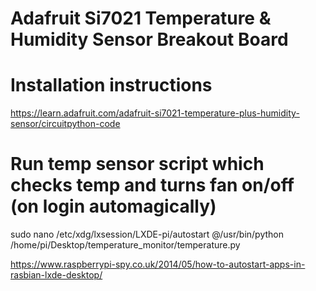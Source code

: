 # Adafruit Si7021 Temperature & Humidity Sensor Breakout Board

# Installation instructions
https://learn.adafruit.com/adafruit-si7021-temperature-plus-humidity-sensor/circuitpython-code


# Run temp sensor script which checks temp and turns fan on/off (on login automagically)
sudo nano /etc/xdg/lxsession/LXDE-pi/autostart
@/usr/bin/python /home/pi/Desktop/temperature_monitor/temperature.py

https://www.raspberrypi-spy.co.uk/2014/05/how-to-autostart-apps-in-rasbian-lxde-desktop/